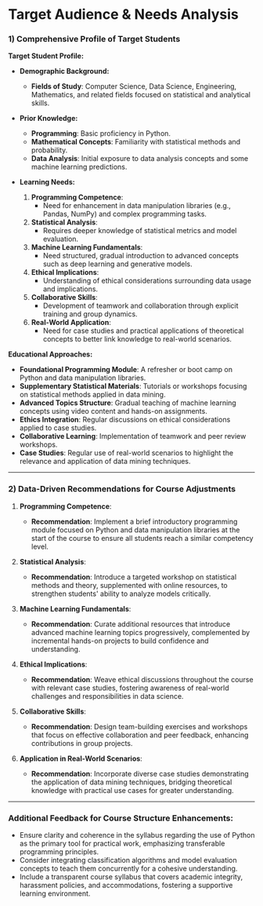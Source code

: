Target Audience & Needs Analysis
================================

### 1) Comprehensive Profile of Target Students

**Target Student Profile:**

- **Demographic Background:**
  - **Fields of Study**: Computer Science, Data Science, Engineering, Mathematics, and related fields focused on statistical and analytical skills.
  
- **Prior Knowledge:**
  - **Programming**: Basic proficiency in Python.
  - **Mathematical Concepts**: Familiarity with statistical methods and probability.
  - **Data Analysis**: Initial exposure to data analysis concepts and some machine learning predictions.

- **Learning Needs:**
  1. **Programming Competence**: 
     - Need for enhancement in data manipulation libraries (e.g., Pandas, NumPy) and complex programming tasks.
  2. **Statistical Analysis**: 
     - Requires deeper knowledge of statistical metrics and model evaluation.
  3. **Machine Learning Fundamentals**: 
     - Need structured, gradual introduction to advanced concepts such as deep learning and generative models.
  4. **Ethical Implications**: 
     - Understanding of ethical considerations surrounding data usage and implications.
  5. **Collaborative Skills**: 
     - Development of teamwork and collaboration through explicit training and group dynamics.
  6. **Real-World Application**: 
     - Need for case studies and practical applications of theoretical concepts to better link knowledge to real-world scenarios.

**Educational Approaches:**
- **Foundational Programming Module**: A refresher or boot camp on Python and data manipulation libraries.
- **Supplementary Statistical Materials**: Tutorials or workshops focusing on statistical methods applied in data mining.
- **Advanced Topics Structure**: Gradual teaching of machine learning concepts using video content and hands-on assignments.
- **Ethics Integration**: Regular discussions on ethical considerations applied to case studies.
- **Collaborative Learning**: Implementation of teamwork and peer review workshops.
- **Case Studies**: Regular use of real-world scenarios to highlight the relevance and application of data mining techniques.

---

### 2) Data-Driven Recommendations for Course Adjustments

1. **Programming Competence**: 
   - **Recommendation**: Implement a brief introductory programming module focused on Python and data manipulation libraries at the start of the course to ensure all students reach a similar competency level.

2. **Statistical Analysis**: 
   - **Recommendation**: Introduce a targeted workshop on statistical methods and theory, supplemented with online resources, to strengthen students' ability to analyze models critically.

3. **Machine Learning Fundamentals**: 
   - **Recommendation**: Curate additional resources that introduce advanced machine learning topics progressively, complemented by incremental hands-on projects to build confidence and understanding.

4. **Ethical Implications**: 
   - **Recommendation**: Weave ethical discussions throughout the course with relevant case studies, fostering awareness of real-world challenges and responsibilities in data science.

5. **Collaborative Skills**: 
   - **Recommendation**: Design team-building exercises and workshops that focus on effective collaboration and peer feedback, enhancing contributions in group projects.

6. **Application in Real-World Scenarios**: 
   - **Recommendation**: Incorporate diverse case studies demonstrating the application of data mining techniques, bridging theoretical knowledge with practical use cases for greater understanding.

---

### Additional Feedback for Course Structure Enhancements:

- Ensure clarity and coherence in the syllabus regarding the use of Python as the primary tool for practical work, emphasizing transferable programming principles.
- Consider integrating classification algorithms and model evaluation concepts to teach them concurrently for a cohesive understanding.
- Include a transparent course syllabus that covers academic integrity, harassment policies, and accommodations, fostering a supportive learning environment.